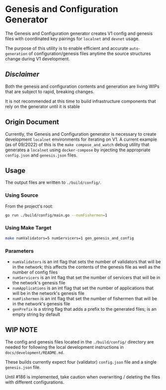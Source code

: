 # Genesis and Configuration Generator

The Genesis and Configuration generator creates V1 config and genesis files with coordinated key pairings for `localnet` and `devnet` usage.

The purpose of this utility is to enable efficient and accurate `auto-generation` of configuration/genesis files anytime the source structures change during V1 development.

## _Disclaimer_

Both the genesis and configuration contents and generation are living WIPs that are subject to rapid, breaking changes.

It is not recommended at this time to build infrastructure components that rely on the generator until it is stable

## Origin Document

Currently, the Genesis and Configuration generator is necessary to create development `localnet` environments for iterating on V1. A current example (as of 09/2022) of this is the `make compose_and_watch` debug utility that generates a `localnet` using `docker-compose` by injecting the appropriate `config.json` and `genesis.json` files.

## Usage

The output files are written to `./build/config/`.

### Using Source

From the project's root:

```bash
go run ./build/config/main.go --numFishermen=1
```

### Using Make Target

```bash
make numValidators=5 numServicers=1 gen_genesis_and_config
```

### Parameters

- `numValidators` is an int flag that sets the number of validators that will be in the network; this affects the contents of the genesis file as well as the number of config files
- `numServicers` is an int flag that set the number of servicers that will be in the network's genesis file
- `numApplications` is an int flag that set the number of applications that will be in the network's genesis file
- `numFishermen` is an int flag that set the number of fishermen that will be in the network's genesis file
- `genPrefix` is a string flag that adds a prefix to the generated files; is an empty string by default

## **WIP NOTE**

The config and genesis files located in the `./build/config/` directory are needed for following the local development instructions in `docs/development/README.md`.

These builds currently expect four (validator) `config.json` file and a single `genesis.json` file.

Until #186 is implemented, take caution when overwriting / deleting the files with different configurations.

<!-- GITHUB_WIKI: build/config/readme -->
